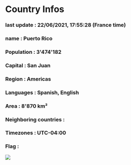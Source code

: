 # Country  Infos
### last update : 22/06/2021, 17:55:28 (France time)

### name : Puerto Rico
### Population : 3'474'182
### Capital : San Juan
### Region : Americas
### Languages : Spanish, English
### Area : 8'870 km²
### Neighboring countries : 
### Timezones : UTC-04:00

### Flag :
![](https://restcountries.eu/data/pri.svg)